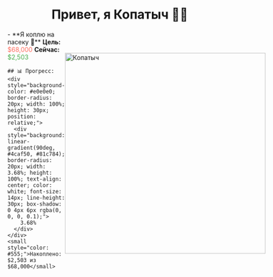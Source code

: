 <h1 align="center">Привет, я Копатыч 🧙‍♂️</h1>

<div style="display: flex; justify-content: space-between; align-items: center;">
  <div>
    - **Я коплю на пасеку 🐝**  
      <strong>Цель:</strong> <span style="color: #ff6f61;">$68,000</span>  
      <strong>Сейчас:</strong> <span style="color: #4caf50;">$2,503</span>  

    ## 📊 Прогресс:
    <div style="background-color: #e0e0e0; border-radius: 20px; width: 100%; height: 30px; position: relative;">
      <div style="background: linear-gradient(90deg, #4caf50, #81c784); border-radius: 20px; width: 3.68%; height: 100%; text-align: center; color: white; font-size: 14px; line-height: 30px; box-shadow: 0 4px 6px rgba(0, 0, 0, 0.1);">
        3.68%
      </div>
    </div>
    <small style="color: #555;">Накоплено: $2,503 из $68,000</small>
  </div>

  <div>
    <img src="https://media1.tenor.com/m/Bl4us8m7xfMAAAAd/%D1%82%D1%83%D0%B0%D0%BB%D0%B5%D1%82-%D0%BA%D0%BE%D0%BF%D0%B0%D1%82%D1%8B%D1%87.gif"  alt="Копатыч" width="450">
  </div>
</div>

<!---
maraloon/maraloon is a ✨ special ✨ repository because its README.md (this file) appears on your GitHub profile.
You can click the Preview link to take a look at your changes.
--->
